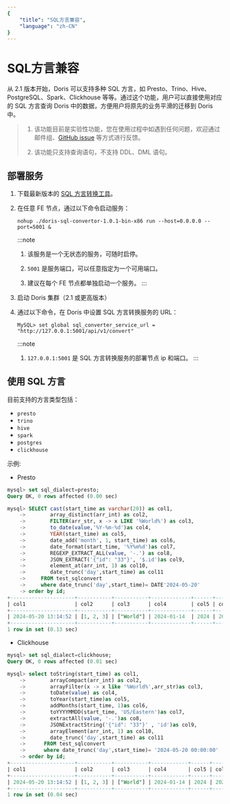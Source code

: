 ```yaml
---
{
    "title": "SQL方言兼容",
    "language": "zh-CN"
}
---
```


<!-- 
Licensed to the Apache Software Foundation (ASF) under one
or more contributor license agreements.  See the NOTICE file
distributed with this work for additional information
regarding copyright ownership.  The ASF licenses this file
to you under the Apache License, Version 2.0 (the
"License"); you may not use this file except in compliance
with the License.  You may obtain a copy of the License at

  http://www.apache.org/licenses/LICENSE-2.0

Unless required by applicable law or agreed to in writing,
software distributed under the License is distributed on an
"AS IS" BASIS, WITHOUT WARRANTIES OR CONDITIONS OF ANY
KIND, either express or implied.  See the License for the
specific language governing permissions and limitations
under the License.
-->

# SQL方言兼容

从 2.1 版本开始，Doris 可以支持多种 SQL 方言，如 Presto、Trino、Hive、PostgreSQL、Spark、Clickhouse 等等。通过这个功能，用户可以直接使用对应的 SQL 方言查询 Doris 中的数据，方便用户将原先的业务平滑的迁移到 Doris 中。

> 1. 该功能目前是实验性功能，您在使用过程中如遇到任何问题，欢迎通过邮件组、[GitHub issue](https://github.com/apache/doris/issues) 等方式进行反馈。
> 
> 2. 该功能只支持查询语句，不支持 DDL、DML 语句。

## 部署服务

1. 下载最新版本的 [SQL 方言转换工具](https://doris-build-1308700295.cos.ap-beijing.myqcloud.com/transform-doris-tool/transform-doris-tool-1.0.0-bin-x86)。
2.  在任意 FE 节点，通过以下命令启动服务：

	`nohup ./doris-sql-convertor-1.0.1-bin-x86 run --host=0.0.0.0 --port=5001 &`

    :::note
	 1. 该服务是一个无状态的服务，可随时启停。
	
	 2. `5001` 是服务端口，可以任意指定为一个可用端口。
	
	 3. 建议在每个 FE 节点都单独启动一个服务。
    :::

3. 启动 Doris 集群（2.1 或更高版本）
4. 通过以下命令，在 Doris 中设置 SQL 方言转换服务的 URL：

	`MySQL> set global sql_converter_service_url = "http://127.0.0.1:5001/api/v1/convert"`

	:::note
	1. `127.0.0.1:5001` 是 SQL 方言转换服务的部署节点 ip 和端口。
    :::
	
## 使用 SQL 方言

目前支持的方言类型包括：

- `presto`
- `trino`
- `hive`
- `spark`
- `postgres`
- `clickhouse`

示例:

- Presto

```sql
mysql> set sql_dialect=presto;
Query OK, 0 rows affected (0.00 sec)

mysql> SELECT cast(start_time as varchar(20)) as col1,
    ->        array_distinct(arr_int) as col2,
    ->        FILTER(arr_str, x -> x LIKE '%World%') as col3,
    ->        to_date(value,'%Y-%m-%d')as col4,
    ->        YEAR(start_time) as col5,
    ->        date_add('month', 1, start_time) as col6,
    ->        date_format(start_time, '%Y%m%d')as col7,
    ->        REGEXP_EXTRACT_ALL(value, '-.') as col8,
    ->        JSON_EXTRACT('{"id": "33"}', '$.id')as col9,
    ->        element_at(arr_int, 1) as col10,
    ->        date_trunc('day',start_time) as col11
    ->     FROM test_sqlconvert
    ->     where date_trunc('day',start_time)= DATE'2024-05-20'     
    -> order by id; 
+---------------------+-----------+-----------+-------------+------+---------------------+----------+-------------+------+-------+---------------------+
| col1                | col2      | col3      | col4        | col5 | col6                | col7     | col8        | col9 | col10 | col11               |
+---------------------+-----------+-----------+-------------+------+---------------------+----------+-------------+------+-------+---------------------+
| 2024-05-20 13:14:52 | [1, 2, 3] | ["World"] | 2024-01-14  | 2024 | 2024-06-20 13:14:52 | 20240520 | ['-0','-1'] | "33" |     1 | 2024-05-20 00:00:00 |
+---------------------+-----------+-----------+-------------+------+---------------------+----------+-------------+------+-------+---------------------+
1 row in set (0.13 sec)

```

- Clickhouse

```sql
mysql> set sql_dialect=clickhouse;
Query OK, 0 rows affected (0.01 sec)

mysql> select toString(start_time) as col1,
    ->        arrayCompact(arr_int) as col2,
    ->        arrayFilter(x -> x like '%World%',arr_str)as col3,
    ->        toDate(value) as col4,
    ->        toYear(start_time)as col5,
    ->        addMonths(start_time, 1)as col6,
    ->        toYYYYMMDD(start_time, 'US/Eastern')as col7,
    ->        extractAll(value, '-.')as co8,
    ->        JSONExtractString('{"id": "33"}' , 'id')as col9,
    ->        arrayElement(arr_int, 1) as col10,
    ->        date_trunc('day',start_time) as col11
    ->      FROM test_sqlconvert
    ->      where date_trunc('day',start_time)= '2024-05-20 00:00:00'
    -> order by id;
+---------------------+-----------+-----------+------------+------+---------------------+----------+-------------+------+-------+---------------------+
| col1                | col2      | col3      | col4       | col5 | col6                | col7     | co8         | col9 | col10 | col11               |
+---------------------+-----------+-----------+------------+------+---------------------+----------+-------------+------+-------+---------------------+
| 2024-05-20 13:14:52 | [1, 2, 3] | ["World"] | 2024-01-14 | 2024 | 2024-06-20 13:14:52 | 20240520 | ['-0','-1'] | "33" |     1 | 2024-05-20 00:00:00 |
+---------------------+-----------+-----------+------------+------+---------------------+----------+-------------+------+-------+---------------------+
1 row in set (0.04 sec)
```


